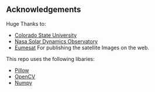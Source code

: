 Acknowledgements
----------------
Huge Thanks to:
* [Colorado State University](https://www.colostate.edu/)
* [Nasa Solar Dynamics Observatory](https://sdo.gsfc.nasa.gov/)
* [Eumesat](https://view.eumetsat.int/productviewer?v=default)
For publishing the satellite Images on the web.

This repo uses the following libaries:
* [Pillow](https://github.com/python-pillow)
* [OpenCV](https://github.com/opencv)
* [Numpy](https://github.com/numpy)
